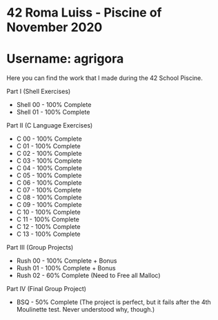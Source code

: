 # 42 Roma Luiss - Piscine of November 2020
# Username: agrigora
Here you can find the work that I made during the 42 School Piscine. 

Part I (Shell Exercises)
- Shell 00 - 100% Complete
- Shell 01 - 100% Complete

Part II (C Language Exercises)
- C 00 - 100% Complete
- C 01 - 100% Complete
- C 02 - 100% Complete
- C 03 - 100% Complete
- C 04 - 100% Complete
- C 05 - 100% Complete
- C 06 - 100% Complete
- C 07 - 100% Complete
- C 08 - 100% Complete
- C 09 - 100% Complete
- C 10 - 100% Complete
- C 11 - 100% Complete
- C 12 - 100% Complete
- C 13 - 100% Complete

Part III (Group Projects)
- Rush 00 - 100% Complete + Bonus
- Rush 01 - 100% Complete + Bonus
- Rush 02 - 60% Complete (Need to Free all Malloc)

Part IV (Final Group Project)
- BSQ - 50% Complete (The project is perfect, but it fails after the 4th Moulinette test. Never understood why, though.)
